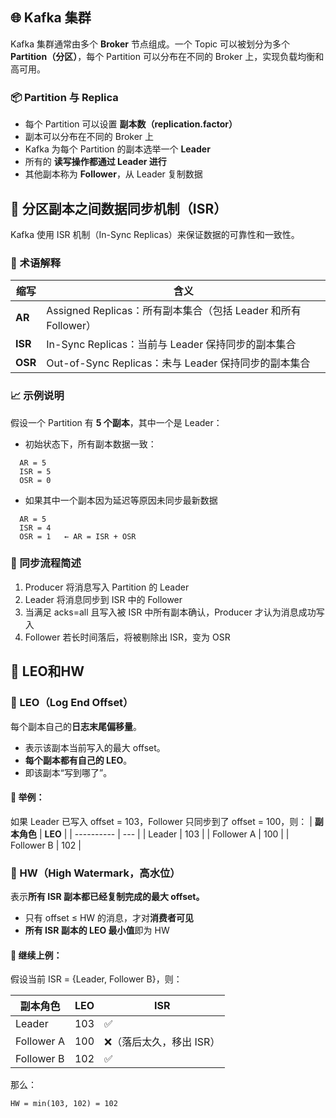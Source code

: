
## 🌐 Kafka 集群

Kafka 集群通常由多个 **Broker** 节点组成。一个 Topic 可以被划分为多个 **Partition（分区）**，每个 Partition 可以分布在不同的 Broker 上，实现负载均衡和高可用。

### 📦 Partition 与 Replica

- 每个 Partition 可以设置 **副本数（replication.factor）**
- 副本可以分布在不同的 Broker 上
- Kafka 为每个 Partition 的副本选举一个 **Leader**
- 所有的 **读写操作都通过 Leader 进行**
- 其他副本称为 **Follower**，从 Leader 复制数据

## 🔄  分区副本之间数据同步机制（ISR）

Kafka 使用 ISR 机制（In-Sync Replicas）来保证数据的可靠性和一致性。

### 🧱 术语解释

| 缩写  | 含义 |
|-------|------|
| **AR** | Assigned Replicas：所有副本集合（包括 Leader 和所有 Follower） |
| **ISR** | In-Sync Replicas：当前与 Leader 保持同步的副本集合 |
| **OSR** | Out-of-Sync Replicas：未与 Leader 保持同步的副本集合 |

### 📈 示例说明

假设一个 Partition 有 **5 个副本**，其中一个是 Leader：

- 初始状态下，所有副本数据一致：
```text
  AR = 5
  ISR = 5
  OSR = 0
```  
- 如果其中一个副本因为延迟等原因未同步最新数据
```text
  AR = 5
  ISR = 4
  OSR = 1   ← AR = ISR + OSR
```
### 🔁 同步流程简述
1. Producer 将消息写入 Partition 的 Leader
2. Leader 将消息同步到 ISR 中的 Follower
3. 当满足 acks=all 且写入被 ISR 中所有副本确认，Producer 才认为消息成功写入
4. Follower 若长时间落后，将被剔除出 ISR，变为 OSR

## 🧠 LEO和HW
### 🔹 LEO（Log End Offset）
每个副本自己的**日志末尾偏移量**。
- 表示该副本当前写入的最大 offset。
- **每个副本都有自己的 LEO**。
- 即该副本“写到哪了”。
#### 📌 举例：
如果 Leader 已写入 offset = 103，Follower 只同步到了 offset = 100，则：
| **副本角色**       | **LEO** |
| ---------- | --- |
| Leader     | 103 |
| Follower A | 100 |
| Follower B | 102 |

### 🔸 HW（High Watermark，高水位）
表示**所有 ISR 副本都已经复制完成的最大 offset。**
- 只有 offset ≤ HW 的消息，才对**消费者可见**
- **所有 ISR 副本的 LEO 最小值**即为 HW
#### 📌 继续上例：
假设当前 ISR = {Leader, Follower B}，则：

| **副本角色**       | **LEO** | **ISR**            |
| ---------- | --- | -------------- |
| Leader     | 103 | ✅              |
| Follower A | 100 | ❌（落后太久，移出 ISR） |
| Follower B | 102 | ✅              |

那么：
```
HW = min(103, 102) = 102
```